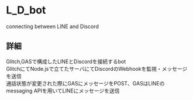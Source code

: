 # L_D_bot  
connecting between LINE and Discord  

## 詳細  
Glitch,GASで構成したLINEとDiscordを接続するbot  
GlitchにてNode.jsで立てたサーバにてDiscordのWebhookを監視・メッセージを送信  
通話状態が変更された際にGASにメッセージをPOST、GASはLINEのmessaging APIを用いてLINEにメッセージを送信  
